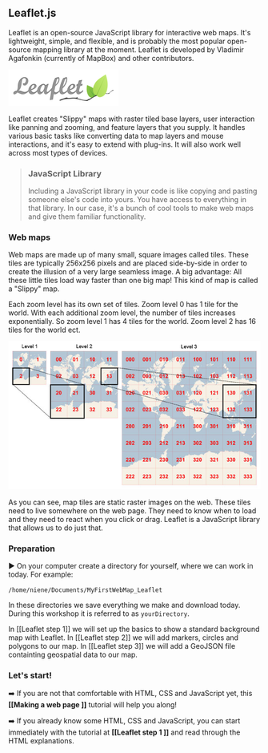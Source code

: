 ## Leaflet.js

Leaflet is an open-source JavaScript library for interactive web maps. It's lightweight, simple, and flexible, and is probably the most popular open-source mapping library at the moment. Leaflet is developed by Vladimir Agafonkin (currently of MapBox) and other contributors. 

![Leaflet-logo](img/leaflet-logo.png)

Leaflet creates "Slippy" maps with raster tiled base layers, user interaction like panning and zooming, and feature layers that you supply. It handles various basic tasks like converting data to map layers and mouse interactions, and it's easy to extend with plug-ins. It will also work well across most types of devices. 

> ### JavaScript Library 
> Including a JavaScript library in your code is like copying and pasting someone else's code into yours. You have access to everything in that library. In our case, it's a bunch of cool tools to make web maps and give them familiar functionality.

### Web maps

Web maps are made up of many small, square images called tiles. These tiles are typically 256x256 pixels and are placed side-by-side in order to create the illusion of a very large seamless image. A big advantage: All these little tiles load way faster than one big map! 
This kind of map is  called a "Slippy" map. 

Each zoom level has its own set of tiles. Zoom level 0 has 1 tile for the world. With each additional zoom level, the number of tiles increases exponentially. So zoom level 1 has 4 tiles for the world. Zoom level 2 has 16 tiles for the world ect. 

![slippy-map](img/slippy_maps.jpeg)

As you can see, map tiles are static raster images on the web. These tiles need to live somewhere on the web page. They need to know when to load and they need to react when you click or drag. Leaflet is a JavaScript library that allows us to do just that.

### Preparation

 :arrow_forward: On your computer create a directory for yourself, where we can work in today. For example:

	/home/niene/Documents/MyFirstWebMap_Leaflet

In these directories we save everything we make and download today. During this workshop it is referred to as `yourDirectory`.

In [[Leaflet step 1]] we will set up the basics to show a standard background map with Leaflet.
In [[Leaflet step 2]] we will add markers, circles and polygons to our map.
In [[Leaflet step 3]] we will add a GeoJSON file containting geospatial data to our map.

### Let's start!  
:arrow_right: If you are not that comfortable with HTML, CSS and JavaScript yet, this **[[Making a web page ]]** tutorial will help you along!

:arrow_right: If you already know some HTML, CSS and JavaScript, you can start immediately with the tutorial at **[[Leaflet step 1 ]]** and read through the HTML explanations. 



